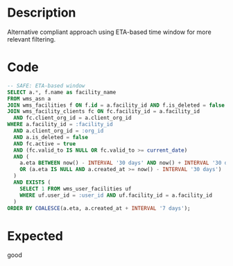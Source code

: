 # Description

Alternative compliant approach using ETA-based time window for more relevant filtering.

# Code

```sql
-- SAFE: ETA-based window
SELECT a.*, f.name as facility_name
FROM wms_asn a
JOIN wms_facilities f ON f.id = a.facility_id AND f.is_deleted = false
JOIN wms_facility_clients fc ON fc.facility_id = a.facility_id 
  AND fc.client_org_id = a.client_org_id
WHERE a.facility_id = :facility_id
  AND a.client_org_id = :org_id
  AND a.is_deleted = false
  AND fc.active = true
  AND (fc.valid_to IS NULL OR fc.valid_to >= current_date)
  AND (
    a.eta BETWEEN now() - INTERVAL '30 days' AND now() + INTERVAL '30 days'
    OR (a.eta IS NULL AND a.created_at >= now() - INTERVAL '30 days')
  )
  AND EXISTS (
    SELECT 1 FROM wms_user_facilities uf
    WHERE uf.user_id = :user_id AND uf.facility_id = a.facility_id
  )
ORDER BY COALESCE(a.eta, a.created_at + INTERVAL '7 days');
```

# Expected

good